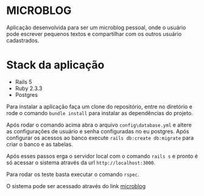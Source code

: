 # MICROBLOG

Aplicação desenvolvida para ser um microblog pessoal, onde o usuário pode escrever pequenos textos e compartilhar com os outros usuário
cadastrados.

# Stack da aplicação
* Rails 5
* Ruby 2.3.3
* Postgres

Para instalar a aplicação faça um clone do repositório, entre no diretório e rode o comando `bundle install` para instalar as dependências do
projeto.

Após rodar o comando acima abra o arquivo `config\database.yml` e altere as configurações de usuário e senha
configuradas no eu postgres. Após configurar os acessos ao banco execute `rails db:create db:migrate` para criar o banco e as tabelas.

Após esses passos erga o servidor local com o comando `rails s` e pronto é só acessar o sistema através da url `http://localhost:3000`.

Para rodar os teste basta executar o comando `rspec`.

O sistema pode ser acessado através do link [microblog](http://microblog-helabs.herokuapp.com)
